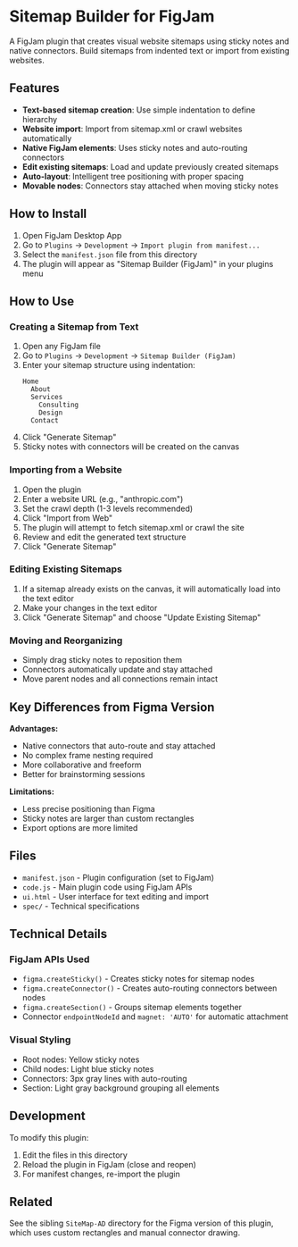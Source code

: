 # Sitemap Builder for FigJam

A FigJam plugin that creates visual website sitemaps using sticky notes and native connectors. Build sitemaps from indented text or import from existing websites.

## Features

- **Text-based sitemap creation**: Use simple indentation to define hierarchy
- **Website import**: Import from sitemap.xml or crawl websites automatically
- **Native FigJam elements**: Uses sticky notes and auto-routing connectors
- **Edit existing sitemaps**: Load and update previously created sitemaps
- **Auto-layout**: Intelligent tree positioning with proper spacing
- **Movable nodes**: Connectors stay attached when moving sticky notes

## How to Install

1. Open FigJam Desktop App
2. Go to `Plugins` → `Development` → `Import plugin from manifest...`
3. Select the `manifest.json` file from this directory
4. The plugin will appear as "Sitemap Builder (FigJam)" in your plugins menu

## How to Use

### Creating a Sitemap from Text

1. Open any FigJam file
2. Go to `Plugins` → `Development` → `Sitemap Builder (FigJam)`
3. Enter your sitemap structure using indentation:
   ```
   Home
     About
     Services
       Consulting
       Design
     Contact
   ```
4. Click "Generate Sitemap"
5. Sticky notes with connectors will be created on the canvas

### Importing from a Website

1. Open the plugin
2. Enter a website URL (e.g., "anthropic.com")
3. Set the crawl depth (1-3 levels recommended)
4. Click "Import from Web"
5. The plugin will attempt to fetch sitemap.xml or crawl the site
6. Review and edit the generated text structure
7. Click "Generate Sitemap"

### Editing Existing Sitemaps

1. If a sitemap already exists on the canvas, it will automatically load into the text editor
2. Make your changes in the text editor
3. Click "Generate Sitemap" and choose "Update Existing Sitemap"

### Moving and Reorganizing

- Simply drag sticky notes to reposition them
- Connectors automatically update and stay attached
- Move parent nodes and all connections remain intact

## Key Differences from Figma Version

**Advantages:**
- Native connectors that auto-route and stay attached
- No complex frame nesting required
- More collaborative and freeform
- Better for brainstorming sessions

**Limitations:**
- Less precise positioning than Figma
- Sticky notes are larger than custom rectangles
- Export options are more limited

## Files

- `manifest.json` - Plugin configuration (set to FigJam)
- `code.js` - Main plugin code using FigJam APIs
- `ui.html` - User interface for text editing and import
- `spec/` - Technical specifications

## Technical Details

### FigJam APIs Used

- `figma.createSticky()` - Creates sticky notes for sitemap nodes
- `figma.createConnector()` - Creates auto-routing connectors between nodes
- `figma.createSection()` - Groups sitemap elements together
- Connector `endpointNodeId` and `magnet: 'AUTO'` for automatic attachment

### Visual Styling

- Root nodes: Yellow sticky notes
- Child nodes: Light blue sticky notes
- Connectors: 3px gray lines with auto-routing
- Section: Light gray background grouping all elements

## Development

To modify this plugin:

1. Edit the files in this directory
2. Reload the plugin in FigJam (close and reopen)
3. For manifest changes, re-import the plugin

## Related

See the sibling `SiteMap-AD` directory for the Figma version of this plugin, which uses custom rectangles and manual connector drawing.
